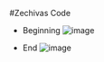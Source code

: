 #Zechivas Code

- Beginning
![image](https://user-images.githubusercontent.com/105561127/171991121-a6843d7d-1acf-4597-b614-1d6363d81411.png)

- End
![image](https://user-images.githubusercontent.com/105561127/171991150-45ad6918-c4c7-446c-9215-2cff1b3420db.png)
